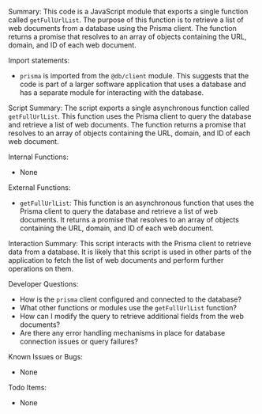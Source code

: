 Summary:
This code is a JavaScript module that exports a single function called `getFullUrlList`. The purpose of this function is to retrieve a list of web documents from a database using the Prisma client. The function returns a promise that resolves to an array of objects containing the URL, domain, and ID of each web document.

Import statements:
- `prisma` is imported from the `@db/client` module. This suggests that the code is part of a larger software application that uses a database and has a separate module for interacting with the database.

Script Summary:
The script exports a single asynchronous function called `getFullUrlList`. This function uses the Prisma client to query the database and retrieve a list of web documents. The function returns a promise that resolves to an array of objects containing the URL, domain, and ID of each web document.

Internal Functions:
- None

External Functions:
- `getFullUrlList`: This function is an asynchronous function that uses the Prisma client to query the database and retrieve a list of web documents. It returns a promise that resolves to an array of objects containing the URL, domain, and ID of each web document.

Interaction Summary:
This script interacts with the Prisma client to retrieve data from a database. It is likely that this script is used in other parts of the application to fetch the list of web documents and perform further operations on them.

Developer Questions:
- How is the `prisma` client configured and connected to the database?
- What other functions or modules use the `getFullUrlList` function?
- How can I modify the query to retrieve additional fields from the web documents?
- Are there any error handling mechanisms in place for database connection issues or query failures?

Known Issues or Bugs:
- None

Todo Items:
- None